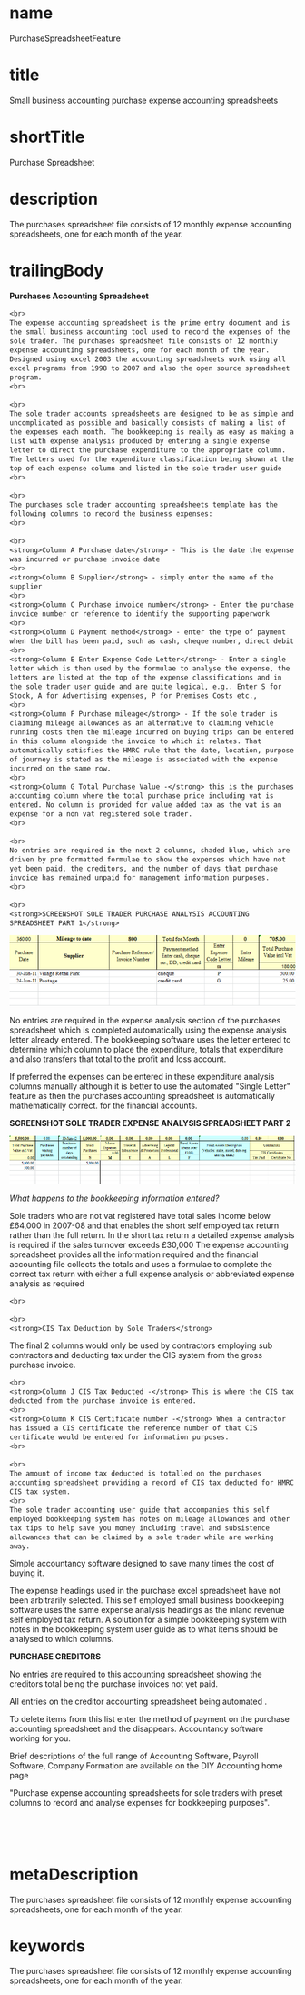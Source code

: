 # name
PurchaseSpreadsheetFeature

# title
Small business accounting purchase expense accounting spreadsheets

# shortTitle
Purchase Spreadsheet

# description
<p>The purchases spreadsheet file consists of 12 monthly expense accounting spreadsheets, one for each month of the year.</p>

# trailingBody
<p>
    <strong>Purchases Accounting Spreadsheet</strong>
    <br>
     
    <br>
    The expense accounting spreadsheet is the prime entry document and is the small business accounting tool used to record the expenses of the sole trader. The purchases spreadsheet file consists of 12 monthly expense accounting spreadsheets, one for each month of the year. Designed using excel 2003 the accounting spreadsheets work using all excel programs from 1998 to 2007 and also the open source spreadsheet program.
    <br>
     
    <br>
    The sole trader accounts spreadsheets are designed to be as simple and uncomplicated as possible and basically consists of making a list of the expenses each month. The bookkeeping is really as easy as making a list with expense analysis produced by entering a single expense letter to direct the purchase expenditure to the appropriate column. The letters used for the expenditure classification being shown at the top of each expense column and listed in the sole trader user guide
    <br>
     
    <br>
    The purchases sole trader accounting spreadsheets template has the following columns to record the business expenses:
    <br>
     
    <br>
    <strong>Column A Purchase date</strong> - This is the date the expense was incurred or purchase invoice date
    <br>
    <strong>Column B Supplier</strong> - simply enter the name of the supplier
    <br>
    <strong>Column C Purchase invoice number</strong> - Enter the purchase invoice number or reference to identify the supporting paperwork
    <br>
    <strong>Column D Payment method</strong> - enter the type of payment when the bill has been paid, such as cash, cheque number, direct debit
    <br>
    <strong>Column E Enter Expense Code Letter</strong> - Enter a single letter which is then used by the formulae to analyse the expense, the letters are listed at the top of the expense classifications and in the sole trader user guide and are quite logical, e.g.. Enter S for Stock, A for Advertising expenses, P for Premises Costs etc.,
    <br>
    <strong>Column F Purchase mileage</strong> - If the sole trader is claiming mileage allowances as an alternative to claiming vehicle running costs then the mileage incurred on buying trips can be entered in this column alongside the invoice to which it relates. That automatically satisfies the HMRC rule that the date, location, purpose of journey is stated as the mileage is associated with the expense incurred on the same row.
    <br>
    <strong>Column G Total Purchase Value -</strong> this is the purchases accounting column where the total purchase price including vat is entered. No column is provided for value added tax as the vat is an expense for a non vat registered sole trader.
    <br>
     
    <br>
    No entries are required in the next 2 columns, shaded blue, which are driven by pre formatted formulae to show the expenses which have not yet been paid, the creditors, and the number of days that purchase invoice has remained unpaid for management information purposes.
    <br>
     
    <br>
    <strong>SCREENSHOT SOLE TRADER PURCHASE ANALYSIS ACCOUNTING SPREADSHEET PART 1</strong>
</p>
<p>
    <strong><span><img alt='Basic Sole Tader - Purchases.png' src='assets/Basic Sole Tader - Purchases.png'/></span>
        <br>
    </strong>
</p>
<p>No entries are required in the expense analysis section of the purchases spreadsheet which is completed automatically using the expense analysis letter already entered. The bookkeeping software uses the letter entered to determine which column to place the expenditure, totals that expenditure and also transfers that total to the profit and loss account.</p>
<p>If preferred the expenses can be entered in these expenditure analysis columns manually although it is better to use the automated "Single Letter" feature as then the purchases accounting spreadsheet is automatically mathematically correct. for the financial accounts.</p>
<p>
    <strong>SCREENSHOT SOLE TRADER EXPENSE ANALYSIS SPREADSHEET PART 2</strong>
</p>
<p>
    <strong><span><img alt='Basic Sole Tader - Purchases paid.png' src='assets/Basic Sole Tader - Purchases paid.png'/></span>
        <br>
    </strong>
</p>
<p>
    <em>What happens to the bookkeeping information entered?</em>
</p>
<p>
    Sole traders who are not vat registered have total sales income below &pound;64,000 in 2007-08 and that enables the short self employed tax return rather than the full return. In the short tax return a detailed expense analysis is required if the sales turnover exceeds &pound;30,000 The expense accounting spreadsheet provides all the information required and the financial accounting file collects the totals and uses a formulae to complete the correct tax return with either a full expense analysis or abbreviated expense analysis as required
    <br>
     
    <br>
     
    <br>
    <strong>CIS Tax Deduction by Sole Traders</strong>
</p>
<p>
    The final 2 columns would only be used by contractors employing sub contractors and deducting tax under the CIS system from the gross purchase invoice.
    <br>
     
    <br>
    <strong>Column J CIS Tax Deducted -</strong> This is where the CIS tax deducted from the purchase invoice is entered.
    <br>
    <strong>Column K CIS Certificate number -</strong> When a contractor has issued a CIS certificate the reference number of that CIS certificate would be entered for information purposes.
    <br>
     
    <br>
    The amount of income tax deducted is totalled on the purchases accounting spreadsheet providing a record of CIS tax deducted for HMRC CIS tax system.
    <br>
    The sole trader accounting user guide that accompanies this self employed bookkeeping system has notes on mileage allowances and other tax tips to help save you money including travel and subsistence allowances that can be claimed by a sole trader while are working away.
</p>
<p>Simple accountancy software designed to save many times the cost of buying it.</p>
<p>The expense headings used in the purchase excel spreadsheet have not been arbitrarily selected. This self employed small business bookkeeping software uses the same expense analysis headings as the inland revenue self employed tax return. A solution for a simple bookkeeping system with notes in the bookkeeping system user guide as to what items should be analysed to which columns.</p>
<p>
    <strong>PURCHASE CREDITORS</strong>
</p>
<p>No entries are required to this accounting spreadsheet showing the creditors total being the purchase invoices not yet paid.</p>
<p>All entries on the creditor accounting spreadsheet being automated .</p>
<p>To delete items from this list enter the method of payment on the purchase accounting spreadsheet and the disappears. Accountancy software working for you.</p>
<p>Brief descriptions of the full range of Accounting Software, Payroll Software, Company Formation are available on the DIY Accounting home page</p>
<p>"Purchase expense accounting spreadsheets for sole traders with preset columns to record and analyse expenses for bookkeeping purposes".</p>
<p>
    <strong>
        <br>
    </strong>
</p>
<p>
    <strong>
        <br>
    </strong>
</p>


# metaDescription
<p>The purchases spreadsheet file consists of 12 monthly expense accounting spreadsheets, one for each month of the year.</p>

# keywords
<p>The purchases spreadsheet file consists of 12 monthly expense accounting spreadsheets, one for each month of the year.</p>
